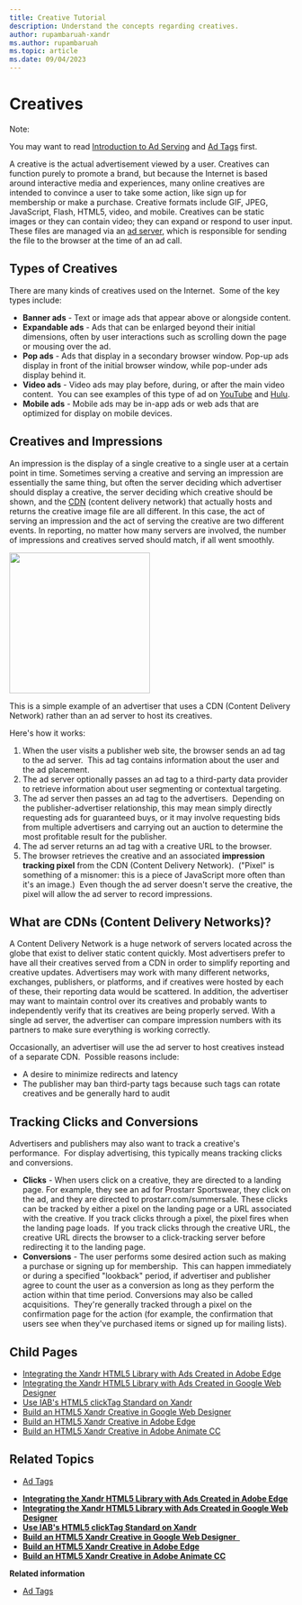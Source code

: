 ```yaml
---
title: Creative Tutorial
description: Understand the concepts regarding creatives.
author: rupambaruah-xandr
ms.author: rupambaruah
ms.topic: article
ms.date: 09/04/2023
---
```

# Creatives

<div class="body">

<div class="p">

<div id="ID-00000955__note_rmp_n1s_4wb" class="note">

<span class="notetitle">Note:</span>

You may want to read
<a href="introduction-to-ad-serving.html" class="xref">Introduction to
Ad Serving</a> and <a href="ad-tags.html" class="xref">Ad Tags</a>
first.

</div>

</div>

A creative is the actual advertisement viewed by a user. Creatives can
function purely to promote a brand, but because the Internet is based
around interactive media and experiences, many online creatives are
intended to convince a user to take some action, like sign up for
membership or make a purchase. Creative formats include GIF, JPEG,
JavaScript, Flash, HTML5, video, and mobile. Creatives can be static
images or they can contain video; they can expand or respond to user
input. These files are managed via an
<a href="introduction-to-ad-serving.html" class="xref">ad server</a>,
which is responsible for sending the file to the browser at the time of
an ad call.

<div class="section">

## Types of Creatives

<div class="p">

There are many kinds of creatives used on the Internet.  Some of the key
types include:

- **Banner ads** - Text or image ads that appear above or alongside
  content.
- **Expandable ads** - Ads that can be enlarged beyond their initial
  dimensions, often by user interactions such as scrolling down the page
  or mousing over the ad.
- **Pop ads** - Ads that display in a secondary browser window. Pop-up
  ads display in front of the initial browser window, while pop-under
  ads display behind it.
- **Video ads** - Video ads may play before, during, or after the main
  video content.  You can see examples of this type of ad on
  <a href="http://www.youtube.com" class="xref"
  target="_blank">YouTube</a> and
  <a href="http://www.hulu.com" class="xref" target="_blank">Hulu</a>.
- **Mobile ads** - Mobile ads may be in-app ads or web ads that are
  optimized for display on mobile devices. 

</div>

</div>

<div class="section">

## Creatives and Impressions

An impression is the display of a single creative to a single user at a
certain point in time. Sometimes serving a creative and serving an
impression are essentially the same thing, but often the server deciding
which advertiser should display a creative, the server deciding which
creative should be shown, and the
<a href="creatives.html#ID-00000955__CDN_123" class="xref">CDN</a>
(content delivery network) that actually hosts and returns the creative
image file are all different. In this case, the act of serving an
impression and the act of serving the creative are two different events.
In reporting, no matter how many servers are involved, the number of
impressions and creatives served should match, if all went smoothly.

<div class="fig fignone">

<img src="industry-reference/images/77269164.jpg" class="image"
width="250" height="250" />

</div>

This is a simple example of an advertiser that uses a CDN (Content
Delivery Network) rather than an ad server to host its creatives.

Here's how it works:

1.  When the user visits a publisher web site, the browser sends an ad
    tag to the ad server.  This ad tag contains information about the
    user and the ad placement.
2.  The ad server optionally passes an ad tag to a third-party data
    provider to retrieve information about user segmenting or contextual
    targeting.
3.  The ad server then passes an ad tag to the advertisers.  Depending
    on the publisher-advertiser relationship, this may mean simply
    directly requesting ads for guaranteed buys, or it may involve
    requesting bids from multiple advertisers and carrying out an
    auction to determine the most profitable result for the publisher.
4.  The ad server returns an ad tag with a creative URL to the browser. 
5.  The browser retrieves the creative and an associated **impression
    tracking pixel** from the CDN (Content Delivery Network).  ("Pixel"
    is something of a misnomer: this is a piece of JavaScript more often
    than it's an image.)  Even though the ad server doesn't serve the
    creative, the pixel will allow the ad server to record impressions.

</div>

<div id="ID-00000955__CDN_123" class="section">

## What are CDNs (Content Delivery Networks)?

A Content Delivery Network is a huge network of servers located across
the globe that exist to deliver static content quickly. Most advertisers
prefer to have all their creatives served from a CDN in order to
simplify reporting and creative updates. Advertisers may work with many
different networks, exchanges, publishers, or platforms, and if
creatives were hosted by each of these, their reporting data would be
scattered. In addition, the advertiser may want to maintain control over
its creatives and probably wants to independently verify that its
creatives are being properly served. With a single ad server, the
advertiser can compare impression numbers with its partners to make sure
everything is working correctly.

Occasionally, an advertiser will use the ad server to host creatives
instead of a separate CDN.  Possible reasons include: 

<div class="p">

- A desire to minimize redirects and latency
- The publisher may ban third-party tags because such tags can rotate
  creatives and be generally hard to audit

</div>

</div>

<div class="section">

## Tracking Clicks and Conversions

<div class="p">

Advertisers and publishers may also want to track a creative's
performance.  For display advertising, this typically means tracking
clicks and conversions. 

- **Clicks** - When users click on a creative, they are directed to a
  landing page. For example, they see an ad for Prostarr Sportswear,
  they click on the ad, and they are directed to
  prostarr.com/summersale. These clicks can be tracked by either a pixel
  on the landing page or a URL associated with the creative. If you
  track clicks through a pixel, the pixel fires when the landing page
  loads.  If you track clicks through the creative URL, the creative URL
  directs the browser to a click-tracking server before redirecting it
  to the landing page.
- **Conversions** - The user performs some desired action such as making
  a purchase or signing up for membership.  This can happen immediately
  or during a specified "lookback" period, if advertiser and publisher
  agree to count the user as a conversion as long as they perform the
  action within that time period. Conversions may also be called
  acquisitions.  They're generally tracked through a pixel on the
  confirmation page for the action (for example, the confirmation that
  users see when they've purchased items or signed up for mailing
  lists).

</div>

</div>

<div id="ID-00000955__section_b3c_42s_4wb" class="section">

## Child Pages

<div class="p">

- <a
  href="https://docs.xandr.com/bundle/industry-reference/page/integrating-the-xandr-html5-library-with-ads-created-in-adobe-edge.html"
  class="xref" target="_blank">Integrating the Xandr HTML5 Library with
  Ads Created in Adobe Edge</a>
- <a
  href="https://docs.xandr.com/bundle/industry-reference/page/integrating-the-xandr-html5-library-with-ads-created-in-google-web-designer.html"
  class="xref" target="_blank">Integrating the Xandr HTML5 Library with
  Ads Created in Google Web Designer</a>
- <a
  href="https://docs.xandr.com/bundle/industry-reference/page/use-iab-s-html5-clicktag-standard-on-xandr.html"
  class="xref" target="_blank">Use IAB's HTML5 clickTag Standard on
  Xandr</a>
- <a
  href="https://docs.xandr.com/bundle/industry-reference/page/build-an-html5-xandr-creative-in-google-web-designer.html"
  class="xref" target="_blank">Build an HTML5 Xandr Creative in Google Web
  Designer</a>
- <a
  href="https://docs.xandr.com/bundle/industry-reference/page/build-an-html5-xandr-creative-in-adobe-edge.html"
  class="xref" target="_blank">Build an HTML5 Xandr Creative in Adobe
  Edge</a>
- <a
  href="https://docs.xandr.com/bundle/industry-reference/page/build-an-html5-xandr-creative-in-adobe-animate-cc.html"
  class="xref" target="_blank">Build an HTML5 Xandr Creative in Adobe
  Animate CC</a>

</div>

</div>

<div id="ID-00000955__section_bcg_x2s_4wb" class="section">

## Related Topics

</div>

<div class="p">

- <a
  href="https://docs.xandr.com/bundle/industry-reference/page/ad-tags.html"
  class="xref" target="_blank">Ad Tags</a>

</div>

</div>

<div class="related-links">

- **[Integrating the Xandr HTML5 Library with Ads Created in Adobe
  Edge](integrating-the-xandr-html5-library-with-ads-created-in-adobe-edge.html)**  
- **[Integrating the Xandr HTML5 Library with Ads Created in Google Web
  Designer](integrating-the-xandr-html5-library-with-ads-created-in-google-web-designer.html)**  
- **[Use IAB's HTML5 clickTag Standard on
  Xandr](use-iab-s-html5-clicktag-standard-on-xandr.html)**  
- **[Build an HTML5 Xandr Creative in Google Web Designer
   ](build-an-html5-xandr-creative-in-google-web-designer.html)**  
- **[Build an HTML5 Xandr Creative in Adobe
  Edge](build-an-html5-xandr-creative-in-adobe-edge.html)**  
- **[Build an HTML5 Xandr Creative in Adobe Animate
  CC](build-an-html5-xandr-creative-in-adobe-animate-cc.html)**  

<div class="linklist relinfo" lang="en-US">

**Related information**  

- <a href="ad-tags.html" class="link">Ad Tags</a>

</div>

</div>
